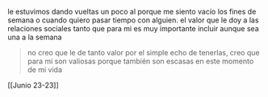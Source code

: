 le estuvimos dando vueltas un poco al porque me siento vacío los fines de semana o cuando quiero pasar tiempo con alguien. el valor que le doy a las relaciones sociales tanto que para mi es muy importante incluir aunque sea una a la semana 
> no creo que le de tanto valor por el simple echo de tenerlas, creo que para mi son valiosas porque también son escasas en este momento de mi vida 

[[Junio 23-23]]